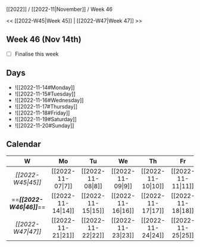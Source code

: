 [[2022]] / [[2022-11|November]] / Week 46

<< [[2022-W45|Week 45]] | [[2022-W47|Week 47]] >>︎

## Week 46 (Nov 14th)
- [ ] Finalise this week


## Days
- ![[2022-11-14#Monday]]
- ![[2022-11-15#Tuesday]]
- ![[2022-11-16#Wednesday]]
- ![[2022-11-17#Thursday]]
- ![[2022-11-18#Friday]]
- ![[2022-11-19#Saturday]]
- ![[2022-11-20#Sunday]]

## Calendar
| W  | Mo | Tu | We | Th | Fr | Sa | Su |
|:--:|:--:|:--:|:--:|:--:|:--:|:--:|:--:|
| *[[2022-W45\|45]]* | [[2022-11-07\|7]]  | [[2022-11-08\|8]]  | [[2022-11-09\|9]]  | [[2022-11-10\|10]] | [[2022-11-11\|11]] | [[2022-11-12\|12]] | [[2022-11-13\|13]] |
| ==***[[2022-W46\|46]]***== | [[2022-11-14\|14]] | [[2022-11-15\|15]] | [[2022-11-16\|16]] | [[2022-11-17\|17]] | [[2022-11-18\|18]] | [[2022-11-19\|19]] | [[2022-11-20\|20]] |
| *[[2022-W47\|47]]* | [[2022-11-21\|21]] | [[2022-11-22\|22]] | [[2022-11-23\|23]] | [[2022-11-24\|24]] | [[2022-11-25\|25]] | [[2022-11-26\|26]] | [[2022-11-27\|27]] |
